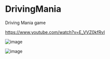 # DrivingMania
Driving Mania game 

https://www.youtube.com/watch?v=E_VVZ0kfRvI

![image](https://user-images.githubusercontent.com/33096214/198240529-c107a877-7a65-4670-8efa-f670edc4e80e.png)

![image](https://user-images.githubusercontent.com/33096214/198240402-f2e2b3b7-f41c-4561-a5d0-3c5d985e068c.png)
